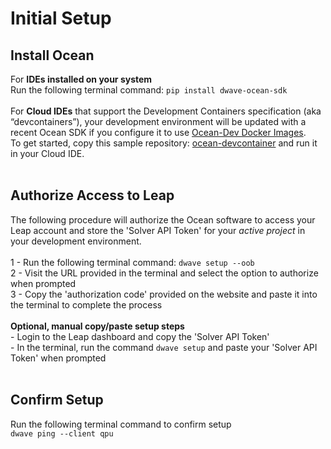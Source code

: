 <h1>Initial Setup</h1>
<h2>Install Ocean</h2>
<div>For <b>IDEs installed on your system</b><br>
Run the following terminal command: <code>pip install dwave-ocean-sdk</code>
<br>
<br>
<div>For <b>Cloud IDEs</b> that support the Development Containers specification (aka “devcontainers”), your development environment will be updated with a recent Ocean SDK if you configure it to use <a href=https://github.com/dwavesystems/ocean-dev-docker>Ocean-Dev Docker Images</a>.</div>
<div>To get started, copy this sample repository: <a href=https://github.com/dwavesystems/ocean-devcontainer>ocean-devcontainer</a> and run it in your Cloud IDE.</div>
<br>  
<h2>Authorize Access to Leap</h2>
<div>The following procedure will authorize the Ocean software to access your Leap account and store the 'Solver API Token' for your <i>active project</i> in your development environment.</div>
<br>
<div>1 - Run the following terminal command: <code>dwave setup --oob</code></div>
<div>2 - Visit the URL provided in the terminal and select the option to authorize when prompted</div>
<div>3 - Copy the 'authorization code' provided on the website and paste it into the terminal to complete the process</div>
<br>
<div><strong>Optional, manual copy/paste setup steps</strong></div>
<div>- Login to the Leap dashboard and copy the 'Solver API Token'</div>
<div>- In the terminal, run the command <code>dwave setup</code> and paste your 'Solver API Token' when prompted</div>
<br>
<h2>Confirm Setup</h2>
<div>Run the following terminal command to confirm setup</div>
<code>dwave ping --client qpu</code>
